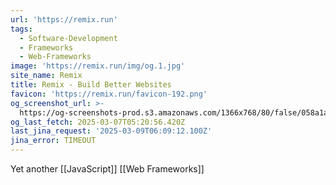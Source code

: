 ```yaml
---
url: 'https://remix.run'
tags:
  - Software-Development
  - Frameworks
  - Web-Frameworks
image: 'https://remix.run/img/og.1.jpg'
site_name: Remix
title: Remix - Build Better Websites
favicon: 'https://remix.run/favicon-192.png'
og_screenshot_url: >-
  https://og-screenshots-prod.s3.amazonaws.com/1366x768/80/false/058a1aad5ae3b17e9ac3071419239fe078d62e533a7c48380c204b444a53fe80.jpeg
og_last_fetch: 2025-03-07T05:20:56.420Z
last_jina_request: '2025-03-09T06:09:12.100Z'
jina_error: TIMEOUT
---
```



Yet another [[JavaScript]] [[Web Frameworks]]
